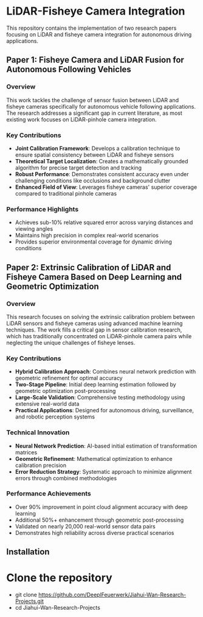 # LiDAR-Fisheye Camera Integration

This repository contains the implementation of two research papers focusing on LiDAR and fisheye camera integration for autonomous driving applications.

## Paper 1: Fisheye Camera and LiDAR Fusion for Autonomous Following Vehicles

### Overview
This work tackles the challenge of sensor fusion between LiDAR and fisheye cameras specifically for autonomous vehicle following applications. The research addresses a significant gap in current literature, as most existing work focuses on LiDAR-pinhole camera integration.

### Key Contributions
- **Joint Calibration Framework**: Develops a calibration technique to ensure spatial consistency between LiDAR and fisheye sensors
- **Theoretical Target Localization**: Creates a mathematically grounded algorithm for precise target detection and tracking
- **Robust Performance**: Demonstrates consistent accuracy even under challenging conditions like occlusions and background clutter
- **Enhanced Field of View**: Leverages fisheye cameras' superior coverage compared to traditional pinhole cameras

### Performance Highlights
- Achieves sub-10% relative squared error across varying distances and viewing angles
- Maintains high precision in complex real-world scenarios
- Provides superior environmental coverage for dynamic driving conditions

## Paper 2: Extrinsic Calibration of LiDAR and Fisheye Camera Based on Deep Learning and Geometric Optimization

### Overview
This research focuses on solving the extrinsic calibration problem between LiDAR sensors and fisheye cameras using advanced machine learning techniques. The work fills a critical gap in sensor calibration research, which has traditionally concentrated on LiDAR-pinhole camera pairs while neglecting the unique challenges of fisheye lenses.

### Key Contributions
- **Hybrid Calibration Approach**: Combines neural network prediction with geometric refinement for optimal accuracy
- **Two-Stage Pipeline**: Initial deep learning estimation followed by geometric optimization post-processing
- **Large-Scale Validation**: Comprehensive testing methodology using extensive real-world data
- **Practical Applications**: Designed for autonomous driving, surveillance, and robotic perception systems

### Technical Innovation
- **Neural Network Prediction**: AI-based initial estimation of transformation matrices
- **Geometric Refinement**: Mathematical optimization to enhance calibration precision
- **Error Reduction Strategy**: Systematic approach to minimize alignment errors through combined methodologies

### Performance Achievements
- Over 90% improvement in point cloud alignment accuracy with deep learning
- Additional 50%+ enhancement through geometric post-processing
- Validated on nearly 20,000 real-world sensor data pairs
- Demonstrates high reliability across diverse practical scenarios

## Installation

# Clone the repository
- git clone https://github.com/DeeplFeuerwerk/Jiahui-Wan-Research-Projects.git
- cd Jiahui-Wan-Research-Projects

